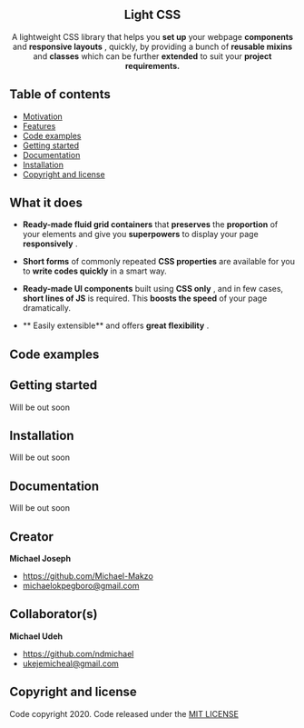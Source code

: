 <h2 align="center">Light CSS</h2>

<p align="center">
    A lightweight CSS library that helps you  <b>set up</b>  your webpage  <b>components</b>  and  <b>responsive layouts</b> , quickly, by providing a bunch of  <b>reusable mixins</b> and <b>classes</b>   which can be further  <b>extended</b>  to suit your <b>project requirements.</b>
</p>


## Table of contents

- [Motivation](#motivation)
- [Features](#features)
- [Code examples](#code-examples)
- [Getting started](#getting-started)
- [Documentation](#documentation)
- [Installation](#installation)
- [Copyright and license](#coopyright-and-license)


## What it does

*  **Ready-made fluid grid containers** that  **preserves**  the  **proportion**  of your elements and give you  **superpowers**  to display your page  **responsively** .

*  **Short forms** of commonly repeated **CSS properties**  are available for you to  **write codes quickly**  in a smart way.

*  **Ready-made UI components**  built using  **CSS only** , and in few cases,  **short lines of JS**  is required. This  **boosts the speed**  of your page dramatically.

* ** Easily extensible**  and offers  **great flexibility** .


## Code examples


## Getting started

Will be out soon


## Installation

Will be out soon


## Documentation

Will be out soon


## Creator

**Michael Joseph**
- <https://github.com/Michael-Makzo>
- <michaelokpegboro@gmail.com>

## Collaborator(s)

**Michael Udeh**
- <https://github.com/ndmichael>
- <ukejemicheal@gmail.com>


## Copyright and license

Code copyright 2020. Code released under the [MIT LICENSE](https://github.com/Michael-Makzo/LightCSS/blob/master/LICENSE)
